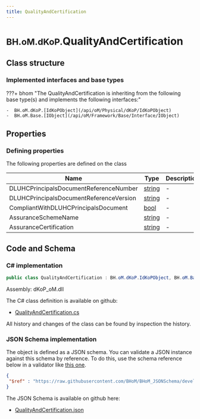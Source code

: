 ```yaml
---
title: QualityAndCertification
---
```


# <small>BH.oM.dKoP.</small>**QualityAndCertification**



## Class structure

### Implemented interfaces and base types

???+ bhom "The QualityAndCertification is inheriting from the following base type(s) and implements the following interfaces:"

    -  BH.oM.dKoP.[IdKoPObject](/api/oM/Physical/dKoP/IdKoPObject)
    -  BH.oM.Base.[IObject](/api/oM/Framework/Base/Interface/IObject)


## Properties



### Defining properties

The following properties are defined on the class

| Name             | Type             | Description      | Quantity         |
|------------------|------------------|------------------|------------------|
| DLUHCPrincipalsDocumentReferenceNumber | [string](https://learn.microsoft.com/en-us/dotnet/api/System.String?view=netstandard-2.0) | - | - |
| DLUHCPrincipalsDocumentReferenceVersion | [string](https://learn.microsoft.com/en-us/dotnet/api/System.String?view=netstandard-2.0) | - | - |
| CompliantWithDLUHCPrincipalsDocument | [bool](https://learn.microsoft.com/en-us/dotnet/api/System.Boolean?view=netstandard-2.0) | - | - |
| AssuranceSchemeName | [string](https://learn.microsoft.com/en-us/dotnet/api/System.String?view=netstandard-2.0) | - | - |
| AssuranceCertification | [string](https://learn.microsoft.com/en-us/dotnet/api/System.String?view=netstandard-2.0) | - | - |


## Code and Schema

### C# implementation

``` C# title="C#"
public class QualityAndCertification : BH.oM.dKoP.IdKoPObject, BH.oM.Base.IObject
```

Assembly: dKoP_oM.dll

The C# class definition is available on github:

- [QualityAndCertification.cs](https://github.com/BHoM/dKoP_Toolkit/blob/develop/dKoP_oM/QualityAndCertification\QualityAndCertification.cs)

All history and changes of the class can be found by inspection the history.
### JSON Schema implementation

The object is defined as a JSON schema. You can validate a JSON instance against this schema by reference. To do this, use the schema reference below in a validator like [this one](https://www.jsonschemavalidator.net/).

``` json title="JSON Schema"
{
 "$ref" : "https://raw.githubusercontent.com/BHoM/BHoM_JSONSchema/develop/dKoP_oM/QualityAndCertification.json"
}
```

The JSON Schema is available on github here:

- [QualityAndCertification.json](https://github.com/BHoM/BHoM_JSONSchema/blob/develop/dKoP_oM/QualityAndCertification.json)
